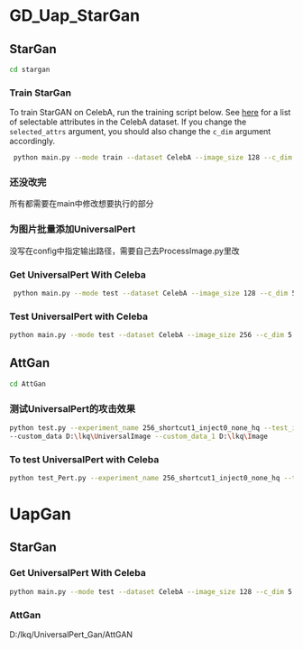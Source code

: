 # GD_Uap_StarGan
## StarGan

```bash
cd stargan
```

### Train StarGan

To train StarGAN on CelebA, run the training script below. See [here](*https://github.com/yunjey/StarGAN/blob/master/jpg/CelebA.md*) for a list of selectable attributes in the CelebA dataset. If you change the `selected_attrs` argument, you should also change the `c_dim` argument accordingly.

```bash
 python main.py --mode train --dataset CelebA --image_size 128 --c_dim 5 --sample_dir stargan_celeba/samples --log_dir stargan_celeba/logs --model_save_dir stargan_celeba/models --result_dir stargan_celeba/results --selected_attrs Black_Hair Blond_Hair Brown_Hair Male Young

```

### 还没改完

所有都需要在main中修改想要执行的部分


###  为图片批量添加UniversalPert

没写在config中指定输出路径，需要自己去ProcessImage.py里改

### Get UniversalPert With Celeba

```bash
 python main.py --mode test --dataset CelebA --image_size 128 --c_dim 5 --sample_dir stargan_celeba/samples --log_dir stargan_celeba/logs --model_save_dir stargan_celeba/models --result_dir stargan_celeba/results --selected_attrs Black_Hair Blond_Hair Brown_Hair Male Young
```

### Test UniversalPert with Celeba

```bash
python main.py --mode test --dataset CelebA --image_size 256 --c_dim 5 --sample_dir stargan_celeba/samples --log_dir stargan_celeba/logs --model_save_dir stargan_celeba/models --result_dir stargan_celeba/results --selected_attrs Black_Hair Blond_Hair Brown_Hair Male Young
```

## AttGan

```bash
cd AttGan
```

### 测试UniversalPert的攻击效果

```bash
python test.py --experiment_name 256_shortcut1_inject0_none_hq --test_int 1.0  --custom_img 
--custom_data D:\lkq\UniversalImage --custom_data_1 D:\lkq\Image
```

### To test UniversalPert with Celeba

```bash
python test_Pert.py --experiment_name 256_shortcut1_inject0_none_hq --test_int 1.0  --custom_img --custom_data D:\lkq\UniversalPert_Gan\stargan\data\celeba\images
```

# UapGan

## StarGan

### Get UniversalPert With Celeba

```bash
python main.py --mode test --dataset CelebA --image_size 128 --c_dim 5 --sample_dir D:/lkq/disrupting-deepfakes-master/stargan/stargan_celeba/samples --log_dir D:/lkq/disrupting-deepfakes-master/stargan/stargan_celeba/logs --model_save_dir D:/lkq/disrupting-deepfakes-master/stargan/stargan_celeba/models --result_dir D:/lkq/disrupting-deepfakes-master/stargan/stargan_celeba/results --selected_attrs Black_Hair Blond_Hair Brown_Hair Male Young
```

### AttGan

D:/lkq/UniversalPert_Gan/AttGAN

